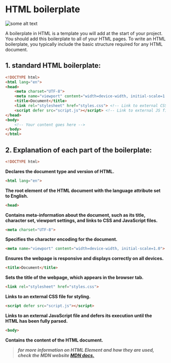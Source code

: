 # HTML boilerplate

![some alt text](https://plus.unsplash.com/premium_photo-1676150789920-da4613e518e3?q=80&w=2500&auto=format&fit=crop&ixlib=rb-4.0.3&ixid=M3wxMjA3fDB8MHxwaG90by1wYWdlfHx8fGVufDB8fHx8fA%3D%3D)

A boilerplate in HTML is a template you will add at the start of your project. You should add this boilerplate to all of your HTML pages. To write an HTML boilerplate, you typically include the basic structure required for any HTML document.

## 1. standard HTML boilerplate:

```html
<!DOCTYPE html>
<html lang="en">
<head>
    <meta charset="UTF-8">
    <meta name="viewport" content="width=device-width, initial-scale=1.0">
    <title>Document</title>
    <link rel="stylesheet" href="styles.css"> <!-- Link to external CSS file -->
    <script defer src="script.js"></script> <!-- Link to external JS file -->
</head>
<body>
    <!-- Your content goes here -->
</body>
</html>
```

## 2. Explanation of each part of the boilerplate:

```html
<!DOCTYPE html>
```
**Declares the document type and version of HTML.**

```html
<html lang="en">
```
 **The root element of the HTML document with the language attribute set to English.**
 
 ```html
<head>
 ```
 **Contains meta-information about the document, such as its title, character set, viewport settings, and links to CSS and JavaScript files.**

```html
<meta charset="UTF-8">
```
**Specifies the character encoding for the document.**

```html
<meta name="viewport" content="width=device-width, initial-scale=1.0">
```
**Ensures the webpage is responsive and displays correctly on all devices.**

```html
<title>Document</title>
```
**Sets the title of the webpage, which appears in the browser tab.**

```html
<link rel="stylesheet" href="styles.css">
```
**Links to an external CSS file for styling.**

```html
<script defer src="script.js"></script>
```
**Links to an external JavaScript file and defers its execution until the HTML has been fully parsed.**

```html
<body>
```
**Contains the content of the HTML document.**

> ***for more information on HTML Element and how they are used, check the MDN website [MDN docs.](https://developer.mozilla.org/en-US/docs/Web/HTML)***